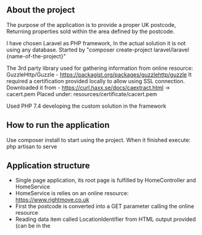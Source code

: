 ## About the project

The purpose of the application is to provide a proper UK postcode,
Returning properties sold within the area defined by the postcode.

I have chosen Laravel as PHP framework,
In the actual solution it is not using any database.
Started by "composer create-project laravel/laravel {name-of-the-project}"

The 3rd party library used for gathering information from online resource:
GuzzleHttp/Guzzle - https://packagist.org/packages/guzzlehttp/guzzle
It required a certification provided locally to allow using SSL connection.
Downloaded it from - https://curl.haxx.se/docs/caextract.html -> cacert.pem
Placed under: resources/certificate/cacert.pem

Used PHP 7.4 developing the custom solution in the framework

## How to run the application

Use composer install to start using the project.
When it finished execute:
php artisan to serve

## Application structure

- Single page application, its root page is fulfilled by HomeController and HomeService
- HomeService is relies on an online resource: https://www.rightmove.co.uk
- First the postcode is converted into a GET parameter calling the online resource
- Reading data item called LocationIdentifier from HTML output provided (can be in the <script> tag)
- With the LocationIdentifier REST API of https://www.rightmove.co.uk can be called

## Home form parameters

- Postcode - required data, validated by UK government provided UK postcode regular expression
- 2nd scenario uses a hardcoded parameter to show list of limited items actually defined by HomeService::PROPERTY_LIMIT
- Filters can be applied for the 2nd scenario: Radius, Sold in, Property type, Tenure

## Default scenario requirements

1. Number of sold properties - filters are not applied on this query
- Radius default value: 0.0 (miles)
- Sold in default value: 30 (years)
- Property type default value: any
- Tenure default value: any

2. 5 top properties sold will be listed - filters and sorting can be applied
- Radius default value: 0.0 (miles)
- Sold in default value: 10 (years)
- Property type default value: any
- Tenure default value: any

## Possible improvements

1. Extending functionality
- Actual solution handles exact UK postcodes so postcodes areas are not accepted
  Given postcode area code can be identified and handled separately if the business requires it

2. General improvements

- HomeService has grown too big for maintain, it needed to be spread into multiple classes 
- Adding REST API routes in Laravel to provide JSON output of gathered data to be consumed by other application
- Creating separate forms to handle 1st and 2nd scenarios
- Improving 2nd scenario by introducing pagination and allowing page size to be defined.
- Introducing code quality system to ensure following a common coding standard (PHP CodeSniffer)

3. Adding database

- Creating a mapping table for all Postcode to LocationIdentifier relation
- Looping through all the UK postcodes to fill the table   
- Checking the mapping table and if the LocationIdentifier is found then the html reading is not necessary
- Making sure that relation is valid by checking the received postcode of API call result
- The cached data could help provide results faster
